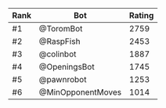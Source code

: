Rank|Bot|Rating
---|---|---
#1|@ToromBot|2759
#2|@RaspFish|2453
#3|@colinbot|1887
#4|@OpeningsBot|1745
#5|@pawnrobot|1253
#6|@MinOpponentMoves|1014
